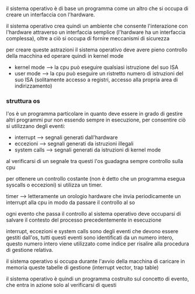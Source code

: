 il sistema operativo è di base un programma come un altro che si occupa di creare un interfaccia con l'hardware.

il sistema operativo crea quindi un ambiente che consente l'interazione con l'hardware attraverso un interfaccia semplice (l'hardware ha un interfaccia complessa), oltre a ciò si occupa di fornire meccanismi di sicurezza

per creare queste astrazioni il sistema operativo deve avere pieno controllo della macchina ed operare quindi in kernel mode

* kernel mode --> la cpu può eseguire qualsiasi istruzione del suo ISA
* user mode --> la cpu può eseguire un ristretto numero di istruzioni del suo ISA (solitamente accesso a registri, accesso alla propria area di indirizzamento)


### struttura os

l'os è un programma particolare in quanto deve essere in grado di gestire altri programmi pur non essendo sempre in esecuzione, per consentire ciò si utilizzano degli eventi:
* interrupt --> segnali generati dall'hardware
* eccezioni --> segnali generati da istruzioni illegali
* system calls --> segnali generati da istruzioni di kernel mode

al verificarsi di un segnale tra questi l'os guadagna sempre controllo sulla cpu

per ottenere un controllo costante (non è detto che un programma esegua syscalls o eccezioni) si utilizza un timer.

timer --> letteramente un orologio hardware che invia periodicamente un interrupt alla cpu in modo da passare il controllo al so

ogni evento che passa il controllo al sistema operativo deve occuparsi di salvare il contesto del processo precedentemente in esecuzione

interrupt, eccezioni e system calls sono degli eventi che devono essere gestiti dall'os, tutti questi eventi sono identificati da un numero intero, questo numero intero viene utilizzato come indice per risalire alla procedura di gestione relativa.

il sistema operativo si occupa durante l'avvio della macchina di caricare in memoria queste tabelle di gestione (interrupt vector, trap table)

il sistema operativo è quindi un programma costruito sul concetto di evento, che entra in azione solo al verificarsi di questi
